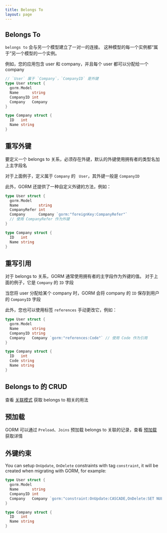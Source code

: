 ```yaml
---
title: Belongs To
layout: page
---
```


## Belongs To

`belongs to` 会与另一个模型建立了一对一的连接。 这种模型的每一个实例都“属于”另一个模型的一个实例。

例如，您的应用包含 user 和 company，并且每个 user 都可以分配给一个 company

```go
// `User` 属于 `Company`，`CompanyID` 是外键
type User struct {
  gorm.Model
  Name      string
  CompanyID int
  Company   Company
}

type Company struct {
  ID   int
  Name string
}
```

## 重写外键

要定义一个 belongs to 关系，必须存在外键，默认的外键使用拥有者的类型名加上主字段名

对于上面例子，定义属于 `Company` 的 ` User`，其外键一般是 `CompanyID`

此外，GORM 还提供了一种自定义外键的方法，例如：

```go
type User struct {
  gorm.Model
  Name         string
  CompanyRefer int
  Company      Company `gorm:"foreignKey:CompanyRefer"`
  // 使用 CompanyRefer 作为外键
}

type Company struct {
  ID   int
  Name string
}
```

## 重写引用

对于 belongs to 关系，GORM 通常使用拥有者的主字段作为外键的值。 对于上面的例子，它是 `Company` 的 `ID` 字段

当您将 user 分配给某个 company 时，GORM 会将 company 的 `ID` 保存到用户的 `CompanyID` 字段

此外，您也可以使用标签 `references` 手动更改它，例如：

```go
type User struct {
  gorm.Model
  Name      string
  CompanyID string
  Company   Company `gorm:"references:Code"` // 使用 Code 作为引用
}

type Company struct {
  ID   int
  Code string
  Name string
}
```

## Belongs to 的 CRUD

查看 [关联模式](associations.html#Association-Mode) 获取 belongs to 相关的用法

## 预加载

GORM 可以通过 `Preload`、`Joins` 预加载 belongs to 关联的记录，查看 [预加载](preload.html) 获取详情

## 外键约束

You can setup `OnUpdate`, `OnDelete` constraints with tag `constraint`, it will be created when migrating with GORM, for example:

```go
type User struct {
  gorm.Model
  Name      string
  CompanyID int
  Company   Company `gorm:"constraint:OnUpdate:CASCADE,OnDelete:SET NULL;"`
}

type Company struct {
  ID   int
  Name string
}
```
